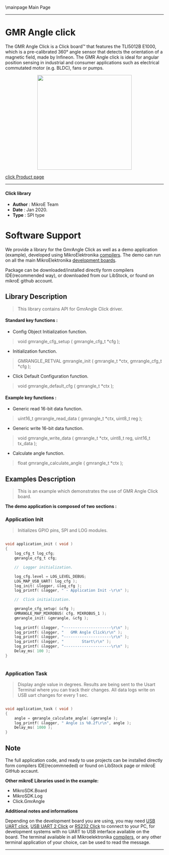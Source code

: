 \mainpage Main Page
 
 

---
# GMR Angle click

The GMR Angle Click is a Click board™ that features the TLI5012B E1000, which is a pre-calibrated 360° angle sensor that detects the orientation of a magnetic field, made by Infineon. The GMR Angle click is ideal for angular position sensing in industrial and consumer applications such as electrical commutated motor (e.g. BLDC), fans or pumps.

<p align="center">
  <img src="https://download.mikroe.com/images/click_for_ide/gmrangle_click.png" height=300px>
</p>

[click Product page](https://www.mikroe.com/gmr-angle-click)

---


#### Click library 

- **Author**        : MikroE Team
- **Date**          : Jan 2020.
- **Type**          : SPI type


# Software Support

We provide a library for the GmrAngle Click 
as well as a demo application (example), developed using MikroElektronika 
[compilers](https://shop.mikroe.com/compilers). 
The demo can run on all the main MikroElektronika [development boards](https://shop.mikroe.com/development-boards).

Package can be downloaded/installed directly form compilers IDE(recommended way), or downloaded from our LibStock, or found on mikroE github account. 

## Library Description

> This library contains API for GmrAngle Click driver.

#### Standard key functions :

- Config Object Initialization function.
> void gmrangle_cfg_setup ( gmrangle_cfg_t *cfg ); 
 
- Initialization function.
> GMRANGLE_RETVAL gmrangle_init ( gmrangle_t *ctx, gmrangle_cfg_t *cfg );

- Click Default Configuration function.
> void gmrangle_default_cfg ( gmrangle_t *ctx );


#### Example key functions :

- Generic read 16-bit data function.
> uint16_t gmrangle_read_data ( gmrangle_t *ctx, uint8_t reg );
 
- Generic write 16-bit data function.
> void gmrangle_write_data ( gmrangle_t *ctx, uint8_t reg, uint16_t tx_data );

- Calculate angle function.
> float gmrangle_calculate_angle ( gmrangle_t *ctx );

## Examples Description

> 
> This is an example which demonstrates the use of GMR Angle Click board.
> 

**The demo application is composed of two sections :**

### Application Init 

>
> Initializes GPIO pins, SPI and LOG modules.
> 

```c

void application_init ( void )
{
    log_cfg_t log_cfg;
    gmrangle_cfg_t cfg;

    //  Logger initialization.

    log_cfg.level = LOG_LEVEL_DEBUG;
    LOG_MAP_USB_UART( log_cfg );
    log_init( &logger, &log_cfg );
    log_printf( &logger, " - Application Init -\r\n" );

    //  Click initialization.

    gmrangle_cfg_setup( &cfg );
    GMRANGLE_MAP_MIKROBUS( cfg, MIKROBUS_1 );
    gmrangle_init( &gmrangle, &cfg );
    
    log_printf( &logger, "---------------------\r\n" );
    log_printf( &logger, "   GMR Angle Click\r\n" );
    log_printf( &logger, "---------------------\r\n" );
    log_printf( &logger, "        Start\r\n" );
    log_printf( &logger, "---------------------\r\n" );
    Delay_ms( 100 );
}
  
```

### Application Task

>
> Display angle value in degrees.
> Results are being sent to the Usart Terminal where you can track their changes.
> All data logs write on USB uart changes for every 1 sec.
> 

```c

void application_task ( void )
{
    angle = gmrangle_calculate_angle( &gmrangle );
    log_printf( &logger, " Angle is %0.2f\r\n", angle );
    Delay_ms( 1000 );
} 

```

## Note



The full application code, and ready to use projects can be  installed directly form compilers IDE(recommneded) or found on LibStock page or mikroE GitHub accaunt.

**Other mikroE Libraries used in the example:** 

- MikroSDK.Board
- MikroSDK.Log
- Click.GmrAngle

**Additional notes and informations**

Depending on the development board you are using, you may need 
[USB UART click](https://shop.mikroe.com/usb-uart-click), 
[USB UART 2 Click](https://shop.mikroe.com/usb-uart-2-click) or 
[RS232 Click](https://shop.mikroe.com/rs232-click) to connect to your PC, for 
development systems with no UART to USB interface available on the board. The 
terminal available in all Mikroelektronika 
[compilers](https://shop.mikroe.com/compilers), or any other terminal application 
of your choice, can be used to read the message.



---
